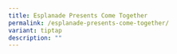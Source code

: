 ```yaml
---
title: Esplanade Presents Come Together
permalink: /esplanade-presents-come-together/
variant: tiptap
description: ""
---
```

